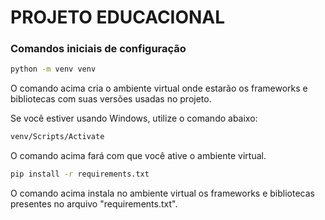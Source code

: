 # PROJETO EDUCACIONAL


### Comandos iniciais de configuração

```cmd
python -m venv venv
```
O comando acima cria o ambiente virtual onde estarão os frameworks e bibliotecas com suas versões usadas no projeto.

Se você estiver usando Windows, utilize o comando abaixo:
```cmd
venv/Scripts/Activate
```
O comando acima fará com que você ative o ambiente virtual.

```cmd
pip install -r requirements.txt
```
O comando acima instala no ambiente virtual os frameworks e bibliotecas presentes no arquivo "requirements.txt".

